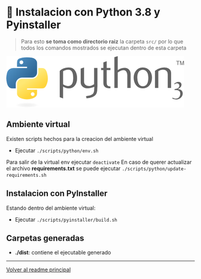 # :stars: Instalacion con Python 3.8 y Pyinstaller

> Para esto **se toma como directorio raiz** la carpeta `src/` por lo que todos los
comandos mostrados se ejecutan dentro de esta carpeta

![alt text](img/python.png)

## Ambiente virtual

Existen scripts hechos para la creacion del ambiente virtual

* Ejecutar `./scripts/python/env.sh`

Para salir de la virtual env ejecutar `deactivate`
En caso de querer actualizar el archivo **requirements.txt** se puede ejecutar `./scripts/python/update-requirements.sh`

## Instalacion con PyInstaller

Estando dentro del ambiente virtual:

* Ejecutar `./scripts/pyinstaller/build.sh`

## Carpetas generadas

* **./dist**: contiene el ejecutable generado

---

[Volver al readme principal](../README.md)